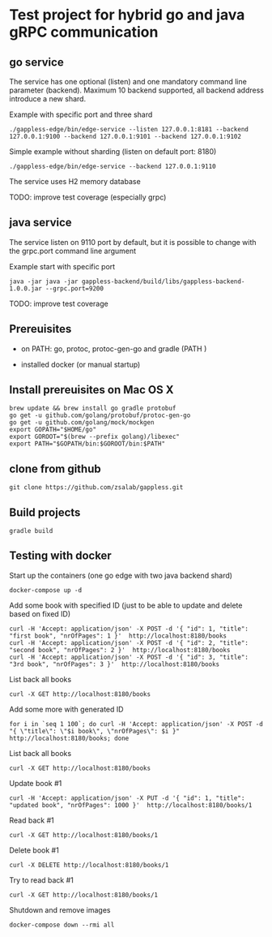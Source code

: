 # Test project for hybrid go and java gRPC communication

## go service

The service has one optional (listen) and one mandatory command line parameter (backend). Maximum 10 backend supported, all backend address introduce a new shard.

Example with specific port and three shard
```
./gappless-edge/bin/edge-service --listen 127.0.0.1:8181 --backend 127.0.0.1:9100 --backend 127.0.0.1:9101 --backend 127.0.0.1:9102
```
Simple example without sharding (listen on default port: 8180)
```
./gappless-edge/bin/edge-service --backend 127.0.0.1:9110
```

The service uses H2 memory database

TODO: improve test coverage (especially grpc)

## java service

The service listen on 9110 port by default, but it is possible to change with the grpc.port command line argument

Example start with specific port
```
java -jar java -jar gappless-backend/build/libs/gappless-backend-1.0.0.jar --grpc.port=9200
```

TODO: improve test coverage

## Prereuisites

- on PATH: go, protoc, protoc-gen-go and gradle (PATH )

- installed docker (or manual startup)

## Install prereuisites on Mac OS X

```
brew update && brew install go gradle protobuf
go get -u github.com/golang/protobuf/protoc-gen-go
go get -u github.com/golang/mock/mockgen
export GOPATH="$HOME/go"
export GOROOT="$(brew --prefix golang)/libexec"
export PATH="$GOPATH/bin:$GOROOT/bin:$PATH"
```

## clone from github

```
git clone https://github.com/zsalab/gappless.git
```

## Build projects

```
gradle build
```

## Testing with docker

Start up the containers (one go edge with two java backend shard)

```
docker-compose up -d
```

Add some book with specified ID (just to be able to update and delete based on fixed ID)

```
curl -H 'Accept: application/json' -X POST -d '{ "id": 1, "title": "first book", "nrOfPages": 1 }'  http://localhost:8180/books
curl -H 'Accept: application/json' -X POST -d '{ "id": 2, "title": "second book", "nrOfPages": 2 }'  http://localhost:8180/books
curl -H 'Accept: application/json' -X POST -d '{ "id": 3, "title": "3rd book", "nrOfPages": 3 }'  http://localhost:8180/books
```

List back all books

```
curl -X GET http://localhost:8180/books
```

Add some more with generated ID

```
for i in `seq 1 100`; do curl -H 'Accept: application/json' -X POST -d "{ \"title\": \"$i book\", \"nrOfPages\": $i }"  http://localhost:8180/books; done
```

List back all books

```
curl -X GET http://localhost:8180/books
```

Update book #1

```
curl -H 'Accept: application/json' -X PUT -d '{ "id": 1, "title": "updated book", "nrOfPages": 1000 }'  http://localhost:8180/books/1
```

Read back #1

```
curl -X GET http://localhost:8180/books/1
```

Delete book #1

```
curl -X DELETE http://localhost:8180/books/1
```

Try to read back #1

```
curl -X GET http://localhost:8180/books/1
```

Shutdown and remove images

```
docker-compose down --rmi all
```
